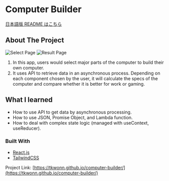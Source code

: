 # Computer Builder

[日本語版 README はこちら](https://github.com/tkwonn/computer-builder/blob/main/README-ja.md)

<!-- ABOUT THE PROJECT -->
## About The Project

![Select Page](https://user-images.githubusercontent.com/66197642/142282701-15155a1b-2521-47fc-80f0-cc6b00abc91d.png)
![Result Page](https://user-images.githubusercontent.com/66197642/142282330-75ac1d27-0f2a-4f95-bf24-35265731b85f.png)

1. In this app, users would select major parts of the computer to build their own computer.
2. It uses API to retrieve data in an asynchronous process. Depending on each component chosen by the user, it will calculate the specs of the computer and compare whether it is better for work or gaming.

## What I learned

* How to use API to get data by asynchronous processing.
* How to use JSON, Promise Object, and Lambda function.
* How to deal with complex state logic (managed with useContext, useReducer).


### Built With

* [React.js](https://reactjs.org/)
* [TailwindCSS](https://tailwindui.com/)


Project Link: [https://tkwonn.github.io/computer-builder/](https://tkwonn.github.io/computer-builder/)






